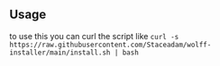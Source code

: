 ## Usage

to use this you can curl the script like `curl -s https://raw.githubusercontent.com/Staceadam/wolff-installer/main/install.sh | bash`
